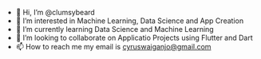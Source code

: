 - 👋 Hi, I’m @clumsybeard
- 👀 I’m interested in Machine Learning, Data Science and App Creation
- 🌱 I’m currently learning Data Science and Machine Learning
- 💞️ I’m looking to collaborate on Applicatio Projects using Flutter and Dart
- 📫 How to reach me my email is cyruswaiganjo@gmail.com

<!---
clumsybeard/clumsybeard is a ✨ special ✨ repository because its `README.md` (this file) appears on your GitHub profile.
You can click the Preview link to take a look at your changes.
--->
